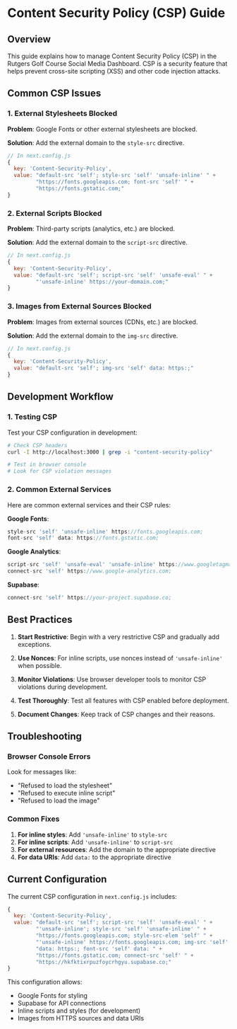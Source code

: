 # Content Security Policy (CSP) Guide

## Overview

This guide explains how to manage Content Security Policy (CSP) in the Rutgers
Golf Course Social Media Dashboard. CSP is a security feature that helps prevent
cross-site scripting (XSS) and other code injection attacks.

## Common CSP Issues

### 1. External Stylesheets Blocked

**Problem**: Google Fonts or other external stylesheets are blocked.

**Solution**: Add the external domain to the `style-src` directive.

```javascript
// In next.config.js
{
  key: 'Content-Security-Policy',
  value: "default-src 'self'; style-src 'self' 'unsafe-inline' " +
         "https://fonts.googleapis.com; font-src 'self' " +
         "https://fonts.gstatic.com;"
}
```

### 2. External Scripts Blocked

**Problem**: Third-party scripts (analytics, etc.) are blocked.

**Solution**: Add the external domain to the `script-src` directive.

```javascript
// In next.config.js
{
  key: 'Content-Security-Policy',
  value: "default-src 'self'; script-src 'self' 'unsafe-eval' " +
         "'unsafe-inline' https://your-domain.com;"
}
```

### 3. Images from External Sources Blocked

**Problem**: Images from external sources (CDNs, etc.) are blocked.

**Solution**: Add the external domain to the `img-src` directive.

```javascript
// In next.config.js
{
  key: 'Content-Security-Policy',
  value: "default-src 'self'; img-src 'self' data: https:;"
}
```

## Development Workflow

### 1. Testing CSP

Test your CSP configuration in development:

```bash
# Check CSP headers
curl -I http://localhost:3000 | grep -i "content-security-policy"

# Test in browser console
# Look for CSP violation messages
```

### 2. Common External Services

Here are common external services and their CSP rules:

**Google Fonts**:

```javascript
style-src 'self' 'unsafe-inline' https://fonts.googleapis.com;
font-src 'self' data: https://fonts.gstatic.com;
```

**Google Analytics**:

```javascript
script-src 'self' 'unsafe-eval' 'unsafe-inline' https://www.googletagmanager.com;
connect-src 'self' https://www.google-analytics.com;
```

**Supabase**:

```javascript
connect-src 'self' https://your-project.supabase.co;
```

## Best Practices

1. **Start Restrictive**: Begin with a very restrictive CSP and gradually
   add exceptions.

2. **Use Nonces**: For inline scripts, use nonces instead of
   `'unsafe-inline'` when possible.

3. **Monitor Violations**: Use browser developer tools to monitor CSP
   violations during development.

4. **Test Thoroughly**: Test all features with CSP enabled before
   deployment.

5. **Document Changes**: Keep track of CSP changes and their reasons.

## Troubleshooting

### Browser Console Errors

Look for messages like:

- "Refused to load the stylesheet"
- "Refused to execute inline script"
- "Refused to load the image"

### Common Fixes

1. **For inline styles**: Add `'unsafe-inline'` to `style-src`
2. **For inline scripts**: Add `'unsafe-inline'` to `script-src`
3. **For external resources**: Add the domain to the appropriate directive
4. **For data URIs**: Add `data:` to the appropriate directive

## Current Configuration

The current CSP configuration in `next.config.js` includes:

```javascript
{
  key: 'Content-Security-Policy',
  value: "default-src 'self'; script-src 'self' 'unsafe-eval' " +
         "'unsafe-inline'; style-src 'self' 'unsafe-inline' " +
         "https://fonts.googleapis.com; style-src-elem 'self' " +
         "'unsafe-inline' https://fonts.googleapis.com; img-src 'self' " +
         "data: https:; font-src 'self' data: " +
         "https://fonts.gstatic.com; connect-src 'self' " +
         "https://hkfktixrpuzfoycrhgyu.supabase.co;"
}
```

This configuration allows:

- Google Fonts for styling
- Supabase for API connections
- Inline scripts and styles (for development)
- Images from HTTPS sources and data URIs
